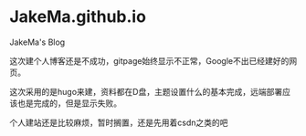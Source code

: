 # JakeMa.github.io
JakeMa's Blog

这次建个人博客还是不成功，gitpage始终显示不正常，Google不出已经建好的网页。

这次采用的是hugo来建，资料都在D盘，主题设置什么的基本完成，远端部署应该也是完成的，但是显示失败。

个人建站还是比较麻烦，暂时搁置，还是先用着csdn之类的吧
